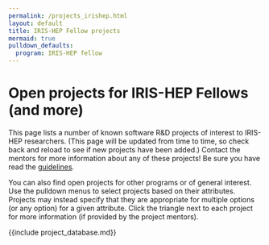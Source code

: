 ```yaml
---
permalink: /projects_irishep.html
layout: default
title: IRIS-HEP Fellow projects
mermaid: true
pulldown_defaults:
  program: IRIS-HEP fellow
---
```


# Open projects for IRIS-HEP Fellows (and more)

This page lists a number of known software R&D projects of interest to IRIS-HEP researchers.
(This page will be updated from time to time, so check back and reload to see if new projects
have been added.) Contact the mentors for more information about any of these projects! Be sure
you have read the [guidelines](https://iris-hep.org/fellows.html).

You can also find open projects for other programs or of general interest.
Use the pulldown menus to select projects based on their attributes. Projects may instead specify
that they are appropriate for multiple options (or any option) for a given attribute.
Click the triangle next to each project for more information (if provided by the project mentors).

{{include project_database.md}}
